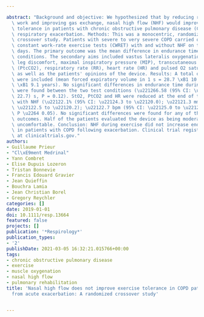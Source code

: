 ---
abstract: "Background and objective: We hypothesized that by reducing respiratory\
  \ work and improving gas exchange, nasal high flow (NHF) would improve exercise\
  \ tolerance in patients with chronic obstructive pulmonary disease (COPD) following\
  \ respiratory exacerbation. Methods: This was a monocentric, randomized, controlled\
  \ crossover study. Patients with severe to very severe COPD carried out two high-intensity\
  \ constant work-rate exercise tests (CWRET) with and without NHF on two consecutive\
  \ days. The primary outcome was the mean difference in endurance time between both\
  \ conditions. The secondary aims included vastus lateralis oxygenation (StO2), dyspnoea,\
  \ leg discomfort, maximal inspiratory pressure (MIP), transcutaneous CO2 pressure\
  \ (PtcCO2), respiratory rate (RR), heart rate (HR) and pulsed O2 saturation (SpO2),\
  \ as well as the patients' opinions of the device. Results: A total of 19 patients\
  \ were included (mean forced expiratory volume in 1 s = 28.7 \xB1 10.8%, age = 62.1\
  \ \xB1 9.1 years). No significant differences in endurance time during the CWRET\
  \ were found between the two test conditions (\u221266.58 (95% CI: \u2212155.9 to\
  \ 22.7) s, P = 0.12). StO2, PtCO2 and HR were reduced at the end of the exercise\
  \ with NHF (\u22122.1% (95% CI: \u22124.3 to \u22120.0); \u22121.3 mm Hg (95% CI:\
  \ \u22122.5 to \u22120.2); \u22122.7 bpm (95% CI: \u22125.0 to \u22120.5), respectively,\
  \ P \u2264 0.05). No significant differences were found for any of the other secondary\
  \ outcomes. Half of the patients evaluated the device as being moderately to very\
  \ uncomfortable. Conclusion: NHF during exercise did not increase endurance time\
  \ in patients with COPD following exacerbation. Clinical trial registration: NCT03058081\
  \ at clinicaltrials.gov."
authors:
- Guillaume Prieur
- "Cl\xE9ment Medrinal"
- Yann Combret
- Elise Dupuis Lozeron
- Tristan Bonnevie
- Francis Edouard Gravier
- Jean Quieffin
- Bouchra Lamia
- Jean Christian Borel
- Gregory Reychler
categories: []
date: 2019-01-01
doi: 10.1111/resp.13664
featured: false
projects: []
publication: '*Respirology*'
publication_types:
- '2'
publishDate: 2021-03-05 16:32:21.015766+00:00
tags:
- chronic obstructive pulmonary disease
- exercise
- muscle oxygenation
- nasal high flow
- pulmonary rehabilitation
title: 'Nasal high flow does not improve exercise tolerance in COPD patients recovering
  from acute exacerbation: A randomized crossover study'

---
